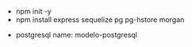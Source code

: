 - npm init -y
- npm install express sequelize pg pg-hstore morgan
* postgresql name: modelo-postgresql